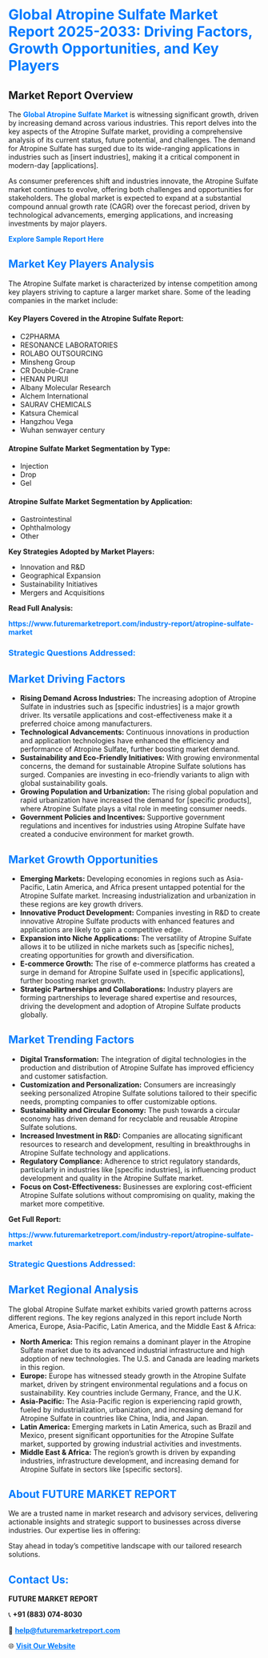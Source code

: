 <h1 style="color: #007BFF;">Global Atropine Sulfate Market Report 2025-2033: Driving Factors, Growth Opportunities, and Key Players</h1>

<section id="overview">
<h2>Market Report Overview</h2>
<p>The <a href="https://www.futuremarketreport.com/industry-report/atropine-sulfate-market" style="color: #007BFF; text-decoration: none;"><strong>Global Atropine Sulfate Market</strong></a> is witnessing significant growth, driven by increasing demand across various industries. This report delves into the key aspects of the Atropine Sulfate market, providing a comprehensive analysis of its current status, future potential, and challenges. The demand for Atropine Sulfate has surged due to its wide-ranging applications in industries such as [insert industries], making it a critical component in modern-day [applications].</p>
<p>As consumer preferences shift and industries innovate, the Atropine Sulfate market continues to evolve, offering both challenges and opportunities for stakeholders. The global market is expected to expand at a substantial compound annual growth rate (CAGR) over the forecast period, driven by technological advancements, emerging applications, and increasing investments by major players.</p>
</section>

<section id="overview">
<p><a href="https://www.futuremarketreport.com/request-sample/reportId=46522" style="color: #007BFF; text-decoration: none;"><strong>Explore Sample Report Here</strong></a></p>
</section>

<section id="key-players">
<h2 style="color: #007BFF;">Market Key Players Analysis</h2>
<p>The Atropine Sulfate market is characterized by intense competition among key players striving to capture a larger market share. Some of the leading companies in the market include:</p>
<h4>Key Players Covered in the Atropine Sulfate Report:</h4>
<ul><li>C2PHARMA</li><li>RESONANCE LABORATORIES</li><li>ROLABO OUTSOURCING</li><li>Minsheng Group</li><li>CR Double-Crane</li><li>HENAN PURUI</li><li>Albany Molecular Research</li><li>Alchem International</li><li>SAURAV CHEMICALS</li><li>Katsura Chemical</li><li>Hangzhou Vega</li><li>Wuhan senwayer century</li></ul>
<h4>Atropine Sulfate Market Segmentation by Type:</h4>
<ul><li>Injection</li><li>Drop</li><li>Gel</li></ul>

<h4>Atropine Sulfate Market Segmentation by Application:</h4>
<ul><li>Gastrointestinal</li><li>Ophthalmology</li><li>Other</li></ul>
<p><strong>Key Strategies Adopted by Market Players:</strong></p>
<ul>
<li>Innovation and R&D</li>
<li>Geographical Expansion</li>
<li>Sustainability Initiatives</li>
<li>Mergers and Acquisitions</li>
</ul>
</section>

<section>
<p><strong>Read Full Analysis: </strong></p><a href="https://www.futuremarketreport.com/industry-report/atropine-sulfate-market" style="color: #007BFF; text-decoration: none;"><strong>https://www.futuremarketreport.com/industry-report/atropine-sulfate-market</strong></a>
<h3 style="color: #007BFF;">Strategic Questions Addressed:</h3>
</section>

<section id="driving-factors">
<h2 style="color: #007BFF;">Market Driving Factors</h2>
<ul>
<li><strong>Rising Demand Across Industries:</strong> The increasing adoption of Atropine Sulfate in industries such as [specific industries] is a major growth driver. Its versatile applications and cost-effectiveness make it a preferred choice among manufacturers.</li>
<li><strong>Technological Advancements:</strong> Continuous innovations in production and application technologies have enhanced the efficiency and performance of Atropine Sulfate, further boosting market demand.</li>
<li><strong>Sustainability and Eco-Friendly Initiatives:</strong> With growing environmental concerns, the demand for sustainable Atropine Sulfate solutions has surged. Companies are investing in eco-friendly variants to align with global sustainability goals.</li>
<li><strong>Growing Population and Urbanization:</strong> The rising global population and rapid urbanization have increased the demand for [specific products], where Atropine Sulfate plays a vital role in meeting consumer needs.</li>
<li><strong>Government Policies and Incentives:</strong> Supportive government regulations and incentives for industries using Atropine Sulfate have created a conducive environment for market growth.</li>
</ul>
</section>

<section id="growth-opportunities">
<h2 style="color: #007BFF;">Market Growth Opportunities</h2>
<ul>
<li><strong>Emerging Markets:</strong> Developing economies in regions such as Asia-Pacific, Latin America, and Africa present untapped potential for the Atropine Sulfate market. Increasing industrialization and urbanization in these regions are key growth drivers.</li>
<li><strong>Innovative Product Development:</strong> Companies investing in R&D to create innovative Atropine Sulfate products with enhanced features and applications are likely to gain a competitive edge.</li>
<li><strong>Expansion into Niche Applications:</strong> The versatility of Atropine Sulfate allows it to be utilized in niche markets such as [specific niches], creating opportunities for growth and diversification.</li>
<li><strong>E-commerce Growth:</strong> The rise of e-commerce platforms has created a surge in demand for Atropine Sulfate used in [specific applications], further boosting market growth.</li>
<li><strong>Strategic Partnerships and Collaborations:</strong> Industry players are forming partnerships to leverage shared expertise and resources, driving the development and adoption of Atropine Sulfate products globally.</li>
</ul>
</section>

<section id="trending-factors">
<h2 style="color: #007BFF;">Market Trending Factors</h2>
<ul>
<li><strong>Digital Transformation:</strong> The integration of digital technologies in the production and distribution of Atropine Sulfate has improved efficiency and customer satisfaction.</li>
<li><strong>Customization and Personalization:</strong> Consumers are increasingly seeking personalized Atropine Sulfate solutions tailored to their specific needs, prompting companies to offer customizable options.</li>
<li><strong>Sustainability and Circular Economy:</strong> The push towards a circular economy has driven demand for recyclable and reusable Atropine Sulfate solutions.</li>
<li><strong>Increased Investment in R&D:</strong> Companies are allocating significant resources to research and development, resulting in breakthroughs in Atropine Sulfate technology and applications.</li>
<li><strong>Regulatory Compliance:</strong> Adherence to strict regulatory standards, particularly in industries like [specific industries], is influencing product development and quality in the Atropine Sulfate market.</li>
<li><strong>Focus on Cost-Effectiveness:</strong> Businesses are exploring cost-efficient Atropine Sulfate solutions without compromising on quality, making the market more competitive.</li>
</ul>
</section>

<section>
<p><strong>Get Full Report: </strong></p><a href="https://www.futuremarketreport.com/industry-report/atropine-sulfate-market" style="color: #007BFF; text-decoration: none;"><strong>https://www.futuremarketreport.com/industry-report/atropine-sulfate-market</strong></a>
<h3 style="color: #007BFF;">Strategic Questions Addressed:</h3>
</section>


<section id="regional-analysis">
<h2 style="color: #007BFF;">Market Regional Analysis</h2>
<p>The global Atropine Sulfate market exhibits varied growth patterns across different regions. The key regions analyzed in this report include North America, Europe, Asia-Pacific, Latin America, and the Middle East & Africa:</p>
<ul>
<li><strong>North America:</strong> This region remains a dominant player in the Atropine Sulfate market due to its advanced industrial infrastructure and high adoption of new technologies. The U.S. and Canada are leading markets in this region.</li>
<li><strong>Europe:</strong> Europe has witnessed steady growth in the Atropine Sulfate market, driven by stringent environmental regulations and a focus on sustainability. Key countries include Germany, France, and the U.K.</li>
<li><strong>Asia-Pacific:</strong> The Asia-Pacific region is experiencing rapid growth, fueled by industrialization, urbanization, and increasing demand for Atropine Sulfate in countries like China, India, and Japan.</li>
<li><strong>Latin America:</strong> Emerging markets in Latin America, such as Brazil and Mexico, present significant opportunities for the Atropine Sulfate market, supported by growing industrial activities and investments.</li>
<li><strong>Middle East & Africa:</strong> The region’s growth is driven by expanding industries, infrastructure development, and increasing demand for Atropine Sulfate in sectors like [specific sectors].</li>
</ul>
</section>

<footer>
<h2 style="color: #007BFF;">About FUTURE MARKET REPORT</h2>
<p>We are a trusted name in market research and advisory services, delivering actionable insights and strategic support to businesses across diverse industries. Our expertise lies in offering:</p>

<p>Stay ahead in today’s competitive landscape with our tailored research solutions.</p>

<h2 style="color: #007BFF;">Contact Us:</h2>
<p><strong>FUTURE MARKET REPORT</strong></p>
<p>📞 <strong>+91 (883) 074-8030</strong></p>
<p>📧 <strong><a href="mailto:help@futuremarketreport.com" style="color: #007BFF;">help@futuremarketreport.com</a></strong></p>
<p>🌐 <strong><a href="https://www.futuremarketreport.com/" style="color: #007BFF;">Visit Our Website</a></strong></p>
</footer>